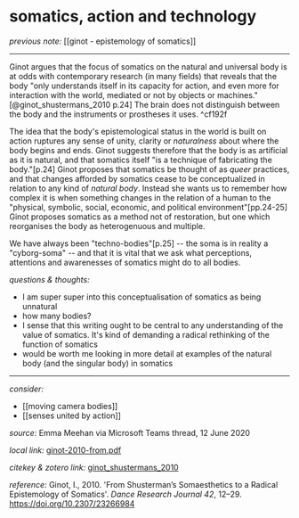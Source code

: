 # somatics, action and technology

_previous note:_  [[ginot - epistemology of somatics]]

---

Ginot argues that the focus of somatics on the natural and universal body is at odds with contemporary research (in many fields) that reveals that the body "only understands itself in its capacity for action, and even more for interaction with the world, mediated or not by objects or machines."[@ginot_shustermans_2010 p.24] The brain does not distinguish between the body and the instruments or prostheses it uses.  ^cf192f

The idea that the body's epistemological status in the world is built on action ruptures any sense of unity, clarity or _naturalness_ about where the body begins and ends. Ginot suggests therefore that the body is as artificial as it is natural, and that somatics itself "is a technique of fabricating the body."[p.24] Ginot proposes that somatics be thought of as _queer_ practices, and that changes afforded by somatics cease to be conceptualized in relation to any kind of _natural body_. Instead she wants us to remember how complex it is when something changes in the relation of a human to the "physical, symbolic, social, economic, and political environment"[pp.24-25] Ginot proposes somatics as a method not of restoration, but one which reorganises the body as heterogenuous and multiple.  

We have always been "techno-bodies"[p.25] -- the soma is in reality a "cyborg-soma" -- and that it is vital that we ask what perceptions, attentions and awarenesses of somatics might do to all bodies. 

_questions & thoughts:_

- I am super super into this conceptualisation of somatics as being unnatural
- how many bodies? 
- I sense that this writing ought to be central to any understanding of the value of somatics. It's kind of demanding a radical rethinking of the function of somatics
- would be worth me looking in more detail at examples of the natural body (and the singular body) in somatics

--- 

_consider:_ 

- [[moving camera bodies]]
- [[senses united by action]]

_source:_ Emma Meehan via Microsoft Teams thread, 12 June 2020

_local link:_ [ginot-2010-from.pdf](hook://file/lbAfkD39E?p=RHJvcGJveC9BY3Rpb24=&n=ginot-2010-from.pdf)

_citekey & zotero link:_ [ginot_shustermans_2010](zotero://select/items/1_C3ITT6AR)

_reference:_ Ginot, I., 2010. 'From Shusterman’s Somaesthetics to a Radical Epistemology of Somatics'. _Dance Research Journal 42_, 12–29. <https://doi.org/10.2307/23266984>
